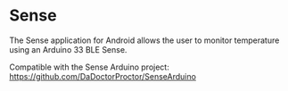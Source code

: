 # Sense
The Sense application for Android allows the user to monitor temperature using an Arduino 33 BLE Sense. 

Compatible with the Sense Arduino project: https://github.com/DaDoctorProctor/SenseArduino
